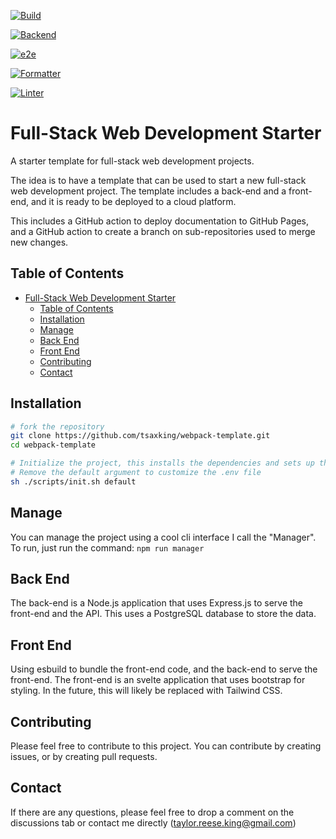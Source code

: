 [![Build](https://github.com/tsaxking/webpack-template/actions/workflows/build.yml/badge.svg)](https://github.com/tsaxking/webpack-template/actions/workflows/build.yml)

[![Backend](https://github.com/tsaxking/webpack-template/actions/workflows/build.yml/badge.svg)](https://github.com/tsaxking/webpack-template/actions/workflows/backend.yml)

[![e2e](https://github.com/tsaxking/webpack-template/actions/workflows/build.yml/badge.svg)](https://github.com/tsaxking/webpack-template/actions/workflows/e2e.yml)

[![Formatter](https://github.com/tsaxking/webpack-template/actions/workflows/build.yml/badge.svg)](https://github.com/tsaxking/webpack-template/actions/workflows/formatter.yml)

[![Linter](https://github.com/tsaxking/webpack-template/actions/workflows/build.yml/badge.svg)](https://github.com/tsaxking/webpack-template/actions/workflows/linter.yml)

# Full-Stack Web Development Starter

A starter template for full-stack web development projects.

The idea is to have a template that can be used to start a new full-stack web development project. The template includes a back-end and a front-end, and it is ready to be deployed to a cloud platform.

This includes a GitHub action to deploy documentation to GitHub Pages, and a GitHub action to create a branch on sub-repositories used to merge new changes.

## Table of Contents

- [Full-Stack Web Development Starter](#full-stack-web-development-starter)
  - [Table of Contents](#table-of-contents)
  - [Installation](#installation)
  - [Manage](#manage)
  - [Back End](#back-end)
  - [Front End](#front-end)
  - [Contributing](#contributing)
  - [Contact](#contact)

## Installation

```bash
# fork the repository
git clone https://github.com/tsaxking/webpack-template.git
cd webpack-template

# Initialize the project, this installs the dependencies and sets up the project
# Remove the default argument to customize the .env file
sh ./scripts/init.sh default
```

## Manage

You can manage the project using a cool cli interface I call the "Manager". To run, just run the command: `npm run manager`

## Back End

The back-end is a Node.js application that uses Express.js to serve the front-end and the API. This uses a PostgreSQL database to store the data.

## Front End

Using esbuild to bundle the front-end code, and the back-end to serve the front-end. The front-end is an svelte application that uses bootstrap for styling.
In the future, this will likely be replaced with Tailwind CSS.

## Contributing

Please feel free to contribute to this project. You can contribute by creating issues, or by creating pull requests.

## Contact

If there are any questions, please feel free to drop a comment on the discussions tab or contact me directly (taylor.reese.king@gmail.com)
